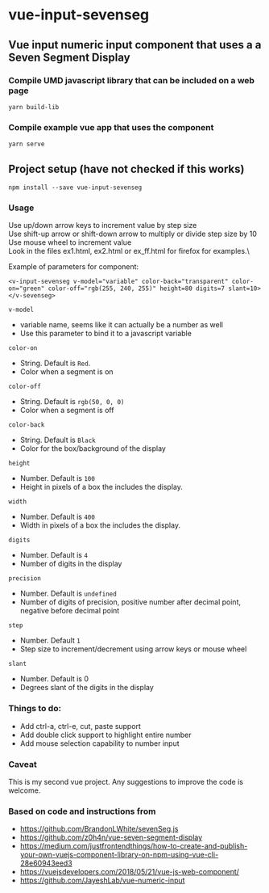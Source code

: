 # vue-input-sevenseg

## Vue input numeric input component that uses a a Seven Segment Display

### Compile UMD javascript library that can be included on a web page
```
yarn build-lib
```

### Compile example vue app that uses the component
```
yarn serve
```
## Project setup (have not checked if this works)
```
npm install --save vue-input-sevenseg
```

### Usage

Use up/down arrow keys to increment value by step size\
Use shift-up arrow or shift-down arrow to multiply or divide step size by 10\
Use mouse wheel to increment value\
Look in the files ex1.html, ex2.html or ex_ff.html for firefox for examples.\

Example of parameters for component:

```
<v-input-sevenseg v-model="variable" color-back="transparent" color-on="green" color-off="rgb(255, 240, 255)" height=80 digits=7 slant=10></v-sevenseg>
```

`v-model`
- variable name, seems like it can actually be a number as well
- Use this parameter to bind it to a javascript variable

`color-on`
- String. Default is `Red`.
- Color when a segment is on

`color-off`
- String. Default is `rgb(50, 0, 0)`
- Color when a segment is off
  
`color-back`
- String. Default is `Black`
- Color for the box/background of the display

`height`
- Number. Default is `100`
- Height in pixels of a box the includes the display.

`width`
- Number. Default is `400`
- Width in pixels of a box the includes the display.

`digits`
- Number. Default is `4`
- Number of digits in the display

`precision`
- Number. Default is `undefined`
- Number of digits of precision, positive number after decimal point, negative before decimal point 

`step`
- Number. Default `1`
- Step size to increment/decrement using arrow keys or mouse wheel

`slant`
- Number. Default is 0
- Degrees slant of the digits in the display

### Things to do:
- Add ctrl-a, ctrl-e, cut, paste support
- Add double click support to highlight entire number
- Add mouse selection capability to number input
### Caveat

This is my second vue project.  Any suggestions to improve the code is welcome.

### Based on code and instructions from

- <https://github.com/BrandonLWhite/sevenSeg.js>
- <https://github.com/z0h4n/vue-seven-segment-display>
- <https://medium.com/justfrontendthings/how-to-create-and-publish-your-own-vuejs-component-library-on-npm-using-vue-cli-28e60943eed3>
- <https://vuejsdevelopers.com/2018/05/21/vue-js-web-component/>
- <https://github.com/JayeshLab/vue-numeric-input>
